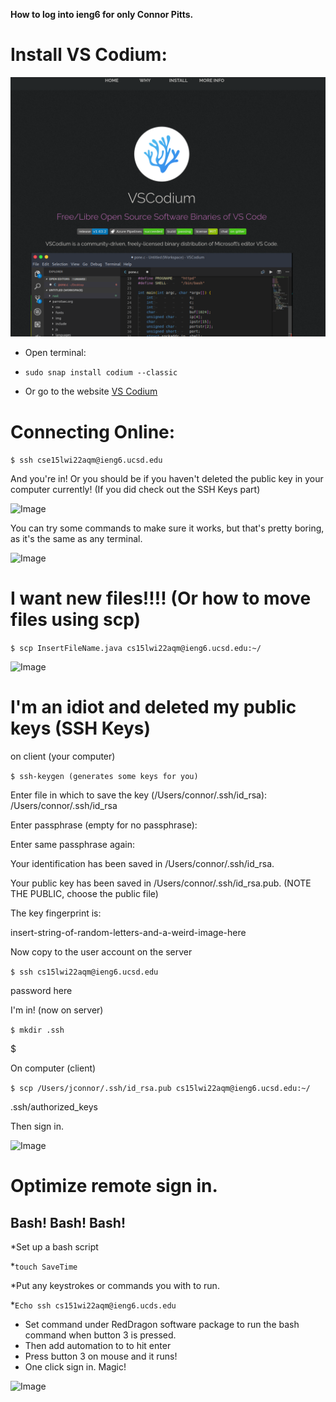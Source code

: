 **How to log into ieng6 for only Connor Pitts.**


# Install VS Codium:

![Image](vscode.png)

* Open terminal: 

 * ```sudo snap install codium --classic```

 * Or go to the website [VS Codium](https://vscodium.com/)


# Connecting Online: 

 ```$ ssh cse15lwi22aqm@ieng6.ucsd.edu```

And you're in!  Or you should be if you haven't deleted the public key in your computer currently! (If you did check out the SSH Keys part)

![Image](Signin.png)

You can try some commands to make sure it works, but that's pretty boring, as it's the same as any terminal. 

![Image](terminal.png)

# I want new files!!!!  (Or how to move files using scp)

```$ scp InsertFileName.java cs15lwi22aqm@ieng6.ucsd.edu:~/```

![Image](MoveFile.png)

# I'm an idiot and deleted my public keys (SSH Keys)

on client (your computer)

```$ ssh-keygen (generates some keys for you)```

Enter file in which to save the key (/Users/connor/.ssh/id_rsa): /Users/connor/.ssh/id_rsa

Enter passphrase (empty for no passphrase): 

Enter same passphrase again: 

Your identification has been saved in /Users/connor/.ssh/id_rsa.

Your public key has been saved in /Users/connor/.ssh/id_rsa.pub. 
(NOTE THE PUBLIC, choose the public file)

The key fingerprint is:

insert-string-of-random-letters-and-a-weird-image-here

Now copy to the user account on the server

```$ ssh cs15lwi22aqm@ieng6.ucsd.edu```

password here

I'm in! (now on server)

```$ mkdir .ssh```

$ <logout>

On computer (client)

```$ scp /Users/jconnor/.ssh/id_rsa.pub cs15lwi22aqm@ieng6.ucsd.edu:~/```

.ssh/authorized_keys

Then sign in.

![Image](picture.png)

# Optimize remote sign in.


## Bash! Bash! Bash!

*Set up a bash script

*```touch SaveTime``` 

*Put any keystrokes or commands you with to run.

*```Echo ssh cs151wi22aqm@ieng6.ucds.edu```
* Set command under RedDragon software package to run the bash command when button 3 is pressed. 
* Then add automation to to hit enter 
* Press button 3 on mouse and it runs!
* One click sign in.  Magic!

![Image](xkcd.png)




